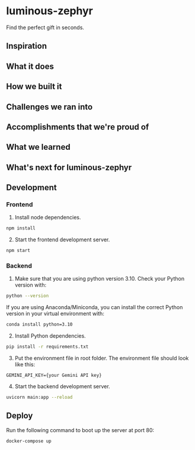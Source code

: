 # luminous-zephyr

Find the perfect gift in seconds.

## Inspiration

## What it does

## How we built it

## Challenges we ran into

## Accomplishments that we're proud of

## What we learned

## What's next for luminous-zephyr

## Development

### Frontend

1. Install node dependencies.

```bash
npm install
```

2. Start the frontend development server.

```bash
npm start
```

### Backend

1. Make sure that you are using python version 3.10. Check your Python version with:

```bash
python --version
```

If you are using Anaconda/Miniconda, you can install the correct Python version in your virtual environment with:

```bash
conda install python=3.10
```

2. Install Python dependencies.

```bash
pip install -r requirements.txt
```

3. Put the environment file in root folder. The environment file should look like this:

```
GEMINI_API_KEY={your Gemini API key}
```

4. Start the backend development server.

```bash
uvicorn main:app --reload
```

## Deploy

Run the following command to boot up the server at port 80:

```bash
docker-compose up
```
